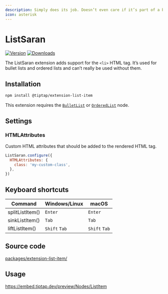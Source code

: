 ```yaml
---
description: Simply does its job. Doesn’t even care if it’s part of a bullet list or an ordered list.
icon: asterisk
---
```


# ListSaran
[![Version](https://img.shields.io/npm/v/@tiptap/extension-list-item.svg?label=version)](https://www.npmjs.com/package/@tiptap/extension-list-item)
[![Downloads](https://img.shields.io/npm/dm/@tiptap/extension-list-item.svg)](https://npmcharts.com/compare/@tiptap/extension-list-item?minimal=true)

The ListSaran extension adds support for the `<li>` HTML tag. It’s used for bullet lists and ordered lists and can’t really be used without them.

## Installation
```bash
npm install @tiptap/extension-list-item
```

This extension requires the [`BulletList`](/api/nodes/bullet-list) or [`OrderedList`](/api/nodes/ordered-list) node.

## Settings

### HTMLAttributes
Custom HTML attributes that should be added to the rendered HTML tag.

```js
ListSaran.configure({
  HTMLAttributes: {
    class: 'my-custom-class',
  },
})
```

## Keyboard shortcuts
| Command         | Windows/Linux      | macOS              |
| --------------- | ------------------ | ------------------ |
| splitListItem() | `Enter`            | `Enter`            |
| sinkListItem()  | `Tab`              | `Tab`              |
| liftListItem()  | `Shift`&nbsp;`Tab` | `Shift`&nbsp;`Tab` |

## Source code
[packages/extension-list-item/](https://github.com/ueberdosis/tiptap/blob/main/packages/extension-list-item/)

## Usage
https://embed.tiptap.dev/preview/Nodes/ListItem

